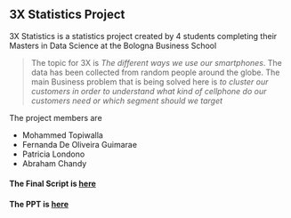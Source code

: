 ## 3X Statistics Project

3X Statistics is a statistics project created by 4 students completing their Masters in Data Science at the Bologna Business School

> The topic for 3X is *The different ways we use our smartphones*. The data has been collected from random people around the globe.  The main Business problem that is being solved here is  *to cluster our customers in order to understand what kind of cellphone do our customers need or which segment should we target*

The project members are

* Mohammed Topiwalla
* Fernanda De Oliveira Guimarae
* Patricia Londono
* Abraham Chandy

#### The Final Script is [here](https://github.com/mmd52/3XStatistics/blob/master/3XStats_Final_ToPresent.ipynb)
#### The PPT is [here](https://github.com/mmd52/3XStatistics/blob/master/Statistics%20project.pdf)